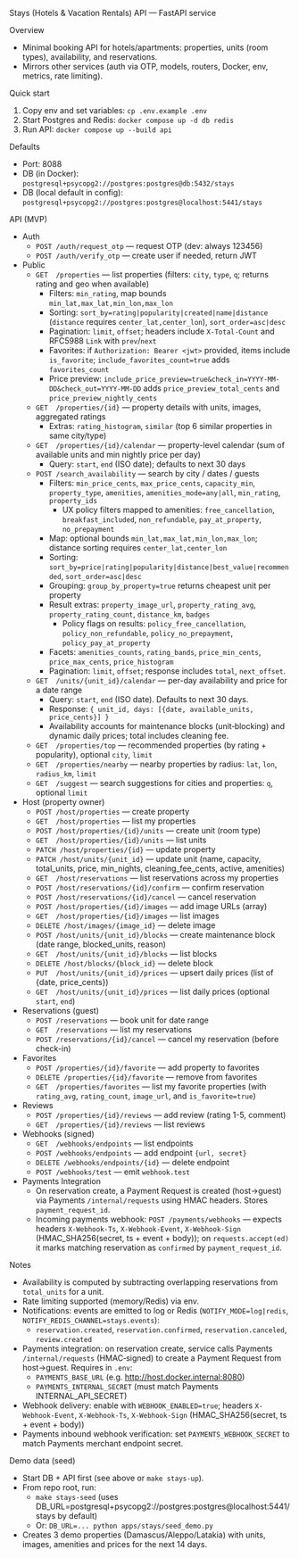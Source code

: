 Stays (Hotels & Vacation Rentals) API — FastAPI service

Overview
- Minimal booking API for hotels/apartments: properties, units (room types), availability, and reservations.
- Mirrors other services (auth via OTP, models, routers, Docker, env, metrics, rate limiting).

Quick start
1) Copy env and set variables: `cp .env.example .env`
2) Start Postgres and Redis: `docker compose up -d db redis`
3) Run API: `docker compose up --build api`

Defaults
- Port: 8088
- DB (in Docker): `postgresql+psycopg2://postgres:postgres@db:5432/stays`
- DB (local default in config): `postgresql+psycopg2://postgres:postgres@localhost:5441/stays`

API (MVP)
- Auth
  - `POST /auth/request_otp` — request OTP (dev: always 123456)
  - `POST /auth/verify_otp` — create user if needed, return JWT
- Public
  - `GET  /properties` — list properties (filters: `city`, `type`, `q`; returns rating and geo when available)
    - Filters: `min_rating`, map bounds `min_lat,max_lat,min_lon,max_lon`
    - Sorting: `sort_by=rating|popularity|created|name|distance` (`distance` requires `center_lat,center_lon`), `sort_order=asc|desc`
    - Pagination: `limit`, `offset`; headers include `X-Total-Count` and RFC5988 `Link` with `prev`/`next`
    - Favorites: if `Authorization: Bearer <jwt>` provided, items include `is_favorite`; `include_favorites_count=true` adds `favorites_count`
    - Price preview: `include_price_preview=true&check_in=YYYY-MM-DD&check_out=YYYY-MM-DD` adds `price_preview_total_cents` and `price_preview_nightly_cents`
  - `GET  /properties/{id}` — property details with units, images, aggregated ratings
    - Extras: `rating_histogram`, `similar` (top 6 similar properties in same city/type)
  - `GET  /properties/{id}/calendar` — property-level calendar (sum of available units and min nightly price per day)
    - Query: `start`, `end` (ISO date); defaults to next 30 days
  - `POST /search_availability` — search by city / dates / guests
    - Filters: `min_price_cents`, `max_price_cents`, `capacity_min`, `property_type`, `amenities`, `amenities_mode=any|all`, `min_rating`, `property_ids`
      - UX policy filters mapped to amenities: `free_cancellation`, `breakfast_included`, `non_refundable`, `pay_at_property`, `no_prepayment`
    - Map: optional bounds `min_lat,max_lat,min_lon,max_lon`; distance sorting requires `center_lat,center_lon`
    - Sorting: `sort_by=price|rating|popularity|distance|best_value|recommended`, `sort_order=asc|desc`
    - Grouping: `group_by_property=true` returns cheapest unit per property
    - Result extras: `property_image_url`, `property_rating_avg`, `property_rating_count`, `distance_km`, `badges`
      - Policy flags on results: `policy_free_cancellation`, `policy_non_refundable`, `policy_no_prepayment`, `policy_pay_at_property`
    - Facets: `amenities_counts`, `rating_bands`, `price_min_cents`, `price_max_cents`, `price_histogram`
    - Pagination: `limit`, `offset`; response includes `total`, `next_offset`.
  - `GET  /units/{unit_id}/calendar` — per-day availability and price for a date range
    - Query: `start`, `end` (ISO date). Defaults to next 30 days.
    - Response: `{ unit_id, days: [{date, available_units, price_cents}] }`
    - Availability accounts for maintenance blocks (unit‑blocking) and dynamic daily prices; total includes cleaning fee.
  - `GET  /properties/top` — recommended properties (by rating + popularity), optional `city`, `limit`
  - `GET  /properties/nearby` — nearby properties by radius: `lat`, `lon`, `radius_km`, `limit`
  - `GET  /suggest` — search suggestions for cities and properties: `q`, optional `limit`
- Host (property owner)
  - `POST /host/properties` — create property
  - `GET  /host/properties` — list my properties
  - `POST /host/properties/{id}/units` — create unit (room type)
  - `GET  /host/properties/{id}/units` — list units
  - `PATCH /host/properties/{id}` — update property
  - `PATCH /host/units/{unit_id}` — update unit (name, capacity, total_units, price, min_nights, cleaning_fee_cents, active, amenities)
  - `GET  /host/reservations` — list reservations across my properties
  - `POST /host/reservations/{id}/confirm` — confirm reservation
  - `POST /host/reservations/{id}/cancel` — cancel reservation
  - `POST /host/properties/{id}/images` — add image URLs (array)
  - `GET  /host/properties/{id}/images` — list images
  - `DELETE /host/images/{image_id}` — delete image
  - `POST /host/units/{unit_id}/blocks` — create maintenance block (date range, blocked_units, reason)
  - `GET  /host/units/{unit_id}/blocks` — list blocks
  - `DELETE /host/blocks/{block_id}` — delete block
  - `PUT  /host/units/{unit_id}/prices` — upsert daily prices (list of {date, price_cents})
  - `GET  /host/units/{unit_id}/prices` — list daily prices (optional `start`, `end`)
- Reservations (guest)
  - `POST /reservations` — book unit for date range
  - `GET  /reservations` — list my reservations
  - `POST /reservations/{id}/cancel` — cancel my reservation (before check-in)
- Favorites
  - `POST /properties/{id}/favorite` — add property to favorites
  - `DELETE /properties/{id}/favorite` — remove from favorites
  - `GET  /properties/favorites` — list my favorite properties (with `rating_avg`, `rating_count`, `image_url`, and `is_favorite=true`)
- Reviews
  - `POST /properties/{id}/reviews` — add review (rating 1-5, comment)
  - `GET  /properties/{id}/reviews` — list reviews
- Webhooks (signed)
  - `GET  /webhooks/endpoints` — list endpoints
  - `POST /webhooks/endpoints` — add endpoint `{url, secret}`
  - `DELETE /webhooks/endpoints/{id}` — delete endpoint
  - `POST /webhooks/test` — emit `webhook.test`
 - Payments Integration
   - On reservation create, a Payment Request is created (host→guest) via Payments `/internal/requests` using HMAC headers. Stores `payment_request_id`.
   - Incoming payments webhook: `POST /payments/webhooks` — expects headers `X-Webhook-Ts`, `X-Webhook-Event`, `X-Webhook-Sign` (HMAC_SHA256(secret, ts + event + body)); on `requests.accept(ed)` it marks matching reservation as `confirmed` by `payment_request_id`.

Notes
- Availability is computed by subtracting overlapping reservations from `total_units` for a unit.
- Rate limiting supported (memory/Redis) via env.
- Notifications: events are emitted to log or Redis (`NOTIFY_MODE=log|redis`, `NOTIFY_REDIS_CHANNEL=stays.events`):
  - `reservation.created`, `reservation.confirmed`, `reservation.canceled`, `review.created`
- Payments integration: on reservation create, service calls Payments `/internal/requests` (HMAC‑signed) to create a Payment Request from host→guest. Requires in `.env`:
  - `PAYMENTS_BASE_URL` (e.g. http://host.docker.internal:8080)
  - `PAYMENTS_INTERNAL_SECRET` (must match Payments INTERNAL_API_SECRET)
- Webhook delivery: enable with `WEBHOOK_ENABLED=true`; headers `X-Webhook-Event`, `X-Webhook-Ts`, `X-Webhook-Sign` (HMAC_SHA256(secret, ts + event + body))
 - Payments inbound webhook verification: set `PAYMENTS_WEBHOOK_SECRET` to match Payments merchant endpoint secret.

Demo data (seed)
- Start DB + API first (see above or `make stays-up`).
- From repo root, run:
  - `make stays-seed` (uses DB_URL=postgresql+psycopg2://postgres:postgres@localhost:5441/stays by default)
  - Or: `DB_URL=... python apps/stays/seed_demo.py`
- Creates 3 demo properties (Damascus/Aleppo/Latakia) with units, images, amenities and prices for the next 14 days.
